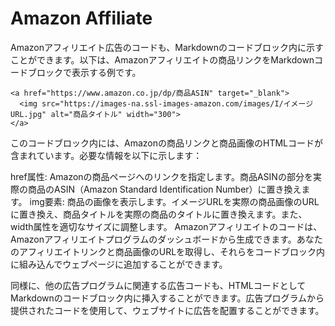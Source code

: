 # Amazon Affiliate

Amazonアフィリエイト広告のコードも、Markdownのコードブロック内に示すことができます。以下は、Amazonアフィリエイトの商品リンクをMarkdownコードブロックで表示する例です。

```
<a href="https://www.amazon.co.jp/dp/商品ASIN" target="_blank">
  <img src="https://images-na.ssl-images-amazon.com/images/I/イメージURL.jpg" alt="商品タイトル" width="300">
</a>
```

このコードブロック内には、Amazonの商品リンクと商品画像のHTMLコードが含まれています。必要な情報を以下に示します：

href属性: Amazonの商品ページへのリンクを指定します。商品ASINの部分を実際の商品のASIN（Amazon Standard Identification Number）に置き換えます。
img要素: 商品の画像を表示します。イメージURLを実際の商品画像のURLに置き換え、商品タイトルを実際の商品のタイトルに置き換えます。また、width属性を適切なサイズに調整します。
Amazonアフィリエイトのコードは、Amazonアフィリエイトプログラムのダッシュボードから生成できます。あなたのアフィリエイトリンクと商品画像のURLを取得し、それらをコードブロック内に組み込んでウェブページに追加することができます。

同様に、他の広告プログラムに関連する広告コードも、HTMLコードとしてMarkdownのコードブロック内に挿入することができます。広告プログラムから提供されたコードを使用して、ウェブサイトに広告を配置することができます。